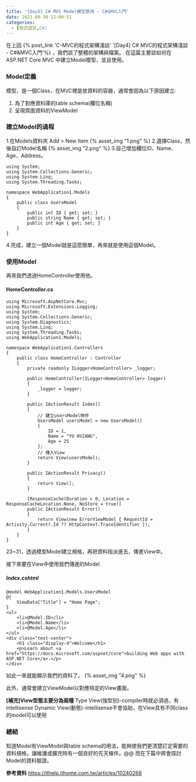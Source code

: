 ```yaml
---
title: '[Day5] C# MVC Model模型使用 - C#&MVC入門'
date: 2021-09-30 12:00:51
categories:
  - [程式語言,C#]
---
```

在上回 {% post_link 'C-MVC的程式架構淺談' '[Day4] C# MVC的程式架構淺談 - C#&MVC入門'%}  ，我們談了整體的架構與檔案。
在這篇主要談如何在 ASP.NET Core MVC 中建立Model模型，並且使用。

### Model定義
模型，是一個Class，在MVC裡是放資料的容器，通常會因為以下原因建立:
1. 為了對應資料庫的table schema(欄位名稱)
2. 呈現頁面資料的ViewModel

### 建立Model的過程
1.在Models資料夾 Add > New Item
{% asset_img "1.png" %}
2.選擇Class，然後自訂Model名稱
{% asset_img "2.png" %}
3.自己增加欄位ID、Name、Age、Address。
```
using System;
using System.Collections.Generic;
using System.Linq;
using System.Threading.Tasks;

namespace WebApplication1.Models
{
    public class UsersModel
    {
        public int ID { get; set; }
        public string Name { get; set; }
        public int Age { get; set; }
    }
}
```
4.完成，建立一個Model就是這麼簡單，再來就是使用這個Model。

### 使用Model
再來我們透過HomeController使用他。

#### HomeController.cs
```
using Microsoft.AspNetCore.Mvc;
using Microsoft.Extensions.Logging;
using System;
using System.Collections.Generic;
using System.Diagnostics;
using System.Linq;
using System.Threading.Tasks;
using WebApplication1.Models;

namespace WebApplication1.Controllers
{
    public class HomeController : Controller
    {
        private readonly ILogger<HomeController> _logger;

        public HomeController(ILogger<HomeController> logger)
        {
            _logger = logger;
        }

        public IActionResult Index()
        {
            // 建立usersModel物件
            UsersModel usersModel = new UsersModel()
            {
                ID = 1,
                Name = "YU HSIANG",
                Age = 25
            };
            // 傳入View
            return View(usersModel);
        }

        public IActionResult Privacy()
        {
            return View();
        }

        [ResponseCache(Duration = 0, Location = ResponseCacheLocation.None, NoStore = true)]
        public IActionResult Error()
        {
            return View(new ErrorViewModel { RequestId = Activity.Current?.Id ?? HttpContext.TraceIdentifier });
        }
    }
}

```
23~31，透過模型Model建立規格，再把資料指派進去，傳進View中。

接下來要在View中使用我們傳進的Model

##### Index.cshtml
```
@model WebApplication1.Models.UsersModel
@{
    ViewData["Title"] = "Home Page";
}
<ul>
    <li>@Model.ID</li>
    <li>@Model.Name</li>
    <li>@Model.Age</li>
</ul>
<div class="text-center">
    <h1 class="display-4">Welcome</h1>
    <p>Learn about <a href="https://docs.microsoft.com/aspnet/core">building Web apps with ASP.NET Core</a>.</p>
</div>
```
如此一來就能顯示我們的資料了。
{% asset_img "4.png" %}

此外，通常會建立ViewModel以對應特定的View畫面。

**[補充]View型態主要分為兩種**
Type View(強型別)-compiler時就必須過，有intellisense
Dynamic View(動態)-intellisense不會協助，在View具有不同class的model可以使用

### 總結
知道Model有ViewModel與table schema的用法，能夠使我們更清楚訂定需要的資料規格，讓維護或擴充時有一個良好的先天條件。@@
而在下篇中將會探討Model的資料驗證。

**參考資料**
https://ithelp.ithome.com.tw/articles/10240268